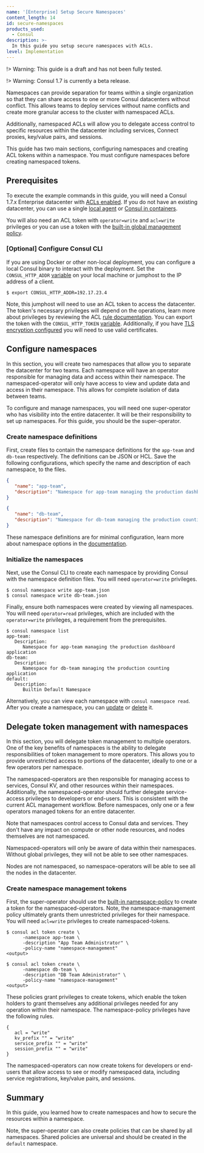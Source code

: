 ```yaml
---
name: '[Enterprise] Setup Secure Namespaces' 
content_length: 14
id: secure-namespaces
products_used:
  - Consul
description: >-
  In this guide you setup secure namespaces with ACLs.
level: Implementation
---
```


!> Warning: This guide is a draft and has not been fully tested.

!> Warning: Consul 1.7 is currently a beta release.

Namespaces can provide separation for teams within a single organization so that they can share access to one or more Consul datacenters without conflict. This allows teams to deploy services without name conflicts and create more granular access to the cluster with namespaced ACLs. 

Additionally, namespaced ACLs will allow you to delegate access control to specific resources within the datacenter including services, Connect proxies, key/value pairs, and sessions.  

This guide has two main sections, configuring namespaces and creating ACL tokens within a namespace. You must configure namespaces before creating namespaced tokens.

## Prerequisites 

To execute the example commands in this guide, you will need a Consul 1.7.x  Enterprise datacenter with [ACLs enabled](/consul/security-networking/production-acls). If you do not have an existing datacenter, you can use a single [local agent](/consul/getting-started/agent) or [Consul in containers](/consul/day-0/containers-guide). 

You will also need an ACL token with `operator=write` and `acl=write` privileges or you can use a token with the [built-in global management policy](https://www.consul.io/docs/acl/acl-system.html#builtin-policies). 

### [Optional] Configure Consul CLI 

If you are using Docker or other non-local deployment, you can configure a local Consul binary to interact with the deployment. Set the `CONSUL_HTTP_ADDR` [variable](https://www.consul.io/docs/commands/index.html#consul_http_addr) on your local machine or jumphost to the IP address of a client. 

```shell
$ export CONSUL_HTTP_ADDR=192.17.23.4
```
Note, this jumphost will need to use an ACL token to access the datacenter. The token's necessary privileges will depend on the operations, learn more about privileges by reviewing the ACL [rule documentation](https://www.consul.io/docs/acl/acl-rules.html). You can export the token with the `CONSUL_HTTP_TOKEN` [variable](https://www.consul.io/docs/commands/index.html#consul_http_token). Additionally, if you have [TLS encryption configured](/consul/security-networking/certificates) you will need to use valid certificates. 

## Configure namespaces 

In this section, you will create two namespaces that allow you to separate the datacenter for two teams. Each namespace will have an operator responsible for managing data and access within their namespace. The namespaced-operator will only have access to view and update data and access in their namespace. This allows for complete isolation of data between teams. 

To configure and manage namespaces, you will need one super-operator who has visibility into the entire datacenter. It will be their responsibility to set up namespaces. For this guide, you should be the super-operator. 

### Create namespace definitions 

First, create files to contain the namespace definitions for the `app-team` and `db-team` respectively. The definitions can be JSON or HCL. Save the following configurations, which specify the name and description of each namespace, to the files.

```json
{
   "name": "app-team",
   "description": "Namespace for app-team managing the production dashboard application"
}
```

```json
{
   "name": "db-team",
   "description": "Namespace for db-team managing the production counting application"
}
```

These namespace definitions are for minimal configuration, learn more about namespace options in the [documentation]().

### Initialize the namespaces

Next, use the Consul CLI to create each namespace by providing Consul with the namespace definition files. You will need `operator=write` privileges.

```shell
$ consul namespace write app-team.json
$ consul namespace write db-team.json
```

Finally, ensure both namespaces were created by viewing all namespaces. You will need `operator=read` privileges, which are included with the `operator=write` privileges, a requirement from the prerequisites.

```shell
$ consul namespace list 
app-team:
   Description:
      Namespace for app-team managing the production dashboard application
db-team:
   Description:
      Namespace for db-team managing the production counting application
default:
   Description:
      Builtin Default Namespace
```

Alternatively, you can view each namespace with `consul namespace read`. After you create a namespace, you can [update]() or [delete]() it.

## Delegate token management with namespaces

In this section, you will delegate token management to multiple operators. One of the key benefits of namespaces is the ability to delegate responsibilities of token management to more operators. This allows you to provide unrestricted access to portions of the datacenter, ideally to one or a few operators per namespace. 

The namespaced-operators are then responsible for managing access to services, Consul KV, and other resources within their namespaces. Additionally, the namespaced-operator should further delegate service-access privileges to developers or end-users. This is consistent with the current ACL management workflow. Before namespaces, only one or a few operators managed tokens for an entire datacenter. 

Note that namespaces control access to Consul data and services. They don't have any impact on compute or other node resources, and nodes themselves are not namespaced.

Namespaced-operators will only be aware of data within their namespaces. Without global privileges, they will not be able to see other namespaces. 

Nodes are not namespaced, so namespace-operators will be able to see all the nodes in the datacenter.

### Create namespace management tokens

First, the super-operator should use the [built-in namespace-policy](https://www.consul.io/docs/acl/acl-system.html#builtin-policies) to create a token for the namespaced-operators. Note, the namespace-management policy ultimately grants them unrestricted privileges for their namespace. You will need `acl=write` privileges to create namespaced-tokens.

```shell
$ consul acl token create \
      -namespace app-team \
      -description "App Team Administrator" \
      -policy-name "namespace-management"
<output>
```
```shell
$ consul acl token create \
      -namespace db-team \
      -description "DB Team Administrator" \
      -policy-name "namespace-management"
<output>
```

These policies grant privileges to create tokens, which enable the token holders to grant themselves any additional privileges needed for any operation within their namespace. The namespace-policy privileges have the following rules.

```hcl
{
   acl = "write"
   kv_prefix "" = "write"
   service_prefix "" = "write"
   session_prefix "" = "write"
}
```

The namespaced-operators can now create tokens for developers or end-users that allow access to see or modify namespaced data, including service registrations, key/value pairs, and sessions.

## Summary

In this guide, you learned how to create namespaces and how to secure the resources within a namespace. 

Note, the super-operator can also create policies that can be shared by all namespaces. Shared policies are universal and should be created in the `default` namespace. 
